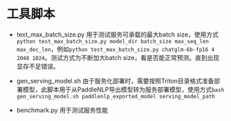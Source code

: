# 工具脚本

- text_max_batch_size.py 用于测试服务可承载的最大batch size，使用方式`python test_max_batch_size.py model_dir batch_size max_seq_len max_dec_len`，例如`python test_max_batch_size.py chatglm-6b-fp16 4 2048 1024`。测试方式为不断加大batch size，看是否能正常预测。直到出现显存不足错误。

- gen_serving_model.sh 由于服务化部署时，需要按照Triton目录格式准备部署模型，此脚本用于从PaddleNLP导出模型转为服务部署模型，使用方式`bash gen_serving_model.sh paddlenlp_exported_model serving_model_path`

- benchmark.py 用于测试服务性能
